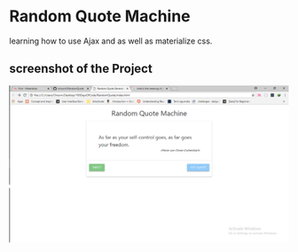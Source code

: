 # Random Quote Machine

learning how to use Ajax and as well as materialize css.

## screenshot of the Project

![coverImage](randomquote.png)